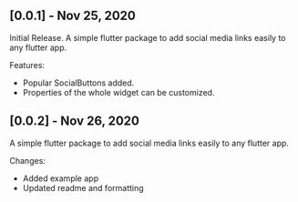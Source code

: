## [0.0.1] - Nov 25, 2020

Initial Release. A simple flutter package to add social media links easily to any flutter app. 

Features:
- Popular SocialButtons added.
- Properties of the whole widget can be customized.


## [0.0.2] - Nov 26, 2020

A simple flutter package to add social media links easily to any flutter app. 

Changes:
- Added example app
- Updated readme and formatting